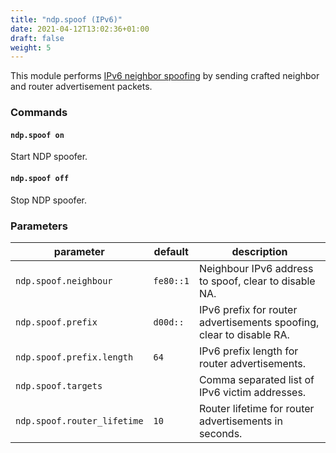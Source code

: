 ```yaml
---
title: "ndp.spoof (IPv6)"
date: 2021-04-12T13:02:36+01:00
draft: false
weight: 5
---
```


This module performs [IPv6 neighbor spoofing](https://packetlife.net/blog/2009/feb/2/ipv6-neighbor-spoofing/) by sending crafted neighbor and router advertisement packets.

### Commands

#### `ndp.spoof on`

Start NDP spoofer.

#### `ndp.spoof off`

Stop NDP spoofer.

### Parameters

| parameter | default | description |
|-----------|---------|-------------|
| `ndp.spoof.neighbour` | `fe80::1` | Neighbour IPv6 address to spoof, clear to disable NA. |
| `ndp.spoof.prefix` | `d00d::` | IPv6 prefix for router advertisements spoofing, clear to disable RA. |
| `ndp.spoof.prefix.length` | `64` | IPv6 prefix length for router advertisements. |
| `ndp.spoof.targets` | | Comma separated list of IPv6 victim addresses. |
| `ndp.spoof.router_lifetime` |  `10` |  Router lifetime for router advertisements in seconds. |